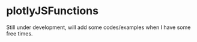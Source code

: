 # plotlyJSFunctions
Still under development, will add some codes/examples when I have some free times.